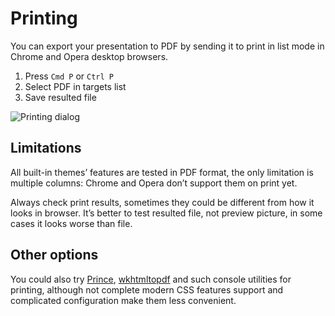 # Printing

You can export your presentation to PDF by sending it to print in list mode in Chrome and Opera desktop browsers.

1. Press `Cmd P` or `Ctrl P`
2. Select PDF in targets list
3. Save resulted file

![Printing dialog](../../../../../../../../diaporamas/slides-afd\_files/rmdshower/node\_modules/shower-material/package/docs/images/printing.png)

## Limitations

All built-in themes’ features are tested in PDF format, the only limitation is multiple columns: Chrome and Opera don’t support them on print yet.

Always check print results, sometimes they could be different from how it looks in browser. It’s better to test resulted file, not preview picture, in some cases it looks worse than file.

## Other options

You could also try [Prince](http://princexml.com), [wkhtmltopdf](http://code.google.com/p/wkhtmltopdf) and such console utilities for printing, although not complete modern CSS features support and complicated configuration make them less convenient.
